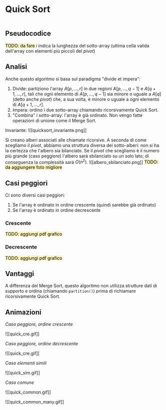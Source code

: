 # Quick Sort
```toc
```

## Pseudocodice
<mark style="background: #FFF3A3A6;">TODO: da fare</mark>
$i$ indica la lunghezza del sotto-array (ultima cella valida dell'array con elementi più piccoli del _pivot_)

## Analisi
Anche questo algoritmo si basa sul paradigma "divide et impera":
1. Divide: partiziono l'array $A[p, ... , r]$ in due regioni $A[p, ... , q-1]$ e $A[q+1, ... , r]$, tali che ogni elemento di $A[p, ... , q-1]$ sia minore o uguale a $A[q]$ (detto anche _pivot_) che, a sua volta, è minore o uguale a ogni elemento di $A[q+1, ... , r]$.
2. Impera: ordino i due sotto-array chiamando ricorsivamente Quick Sort. 
3. "Combina" i sotto-array: l'array è già ordinato. Non vengo fatte operazioni di unione come il Merge Sort.

Invariante:
![[quicksort_invariante.png]]

Si creano alberi associati alle chiamate ricorsive. A seconda di come scegliamo il _pivot_, abbiamo una struttura diversa dei sotto-alberi: non si ha la certezza che l'albero sia bilanciato.
Se il _pivot_ che scegliamo è il numero più grande (caso peggiore) l'albero sarà sbilanciato su un solo lato; di conseguenza la complessità sarà $O(n^2)$.
![[albero_sbilanciato.png]]
<mark style="background: #FFF3A3A6;">TODO: da aggiungere foto migliore</mark>

## Casi peggiori
Ci sono diversi casi peggiori:
1. Se l'array è ordinato in ordine crescente (quindi sarebbe già ordinato)
2. Se l'array è ordinato in ordine decrescente


### Crescente
<mark style="background: #FFF3A3A6;">TODO: aggiungi pdf grafico</mark>

### Decrescente
<mark style="background: #FFF3A3A6;">TODO: aggiungi pdf grafico</mark>

## Vantaggi
A differenza del Merge Sort, questo algoritmo non utilizza strutture dati di supporto e ordina (chiamando `partition()`) prima di richiamare ricorsivamente Quick Sort.

## Animazioni 

_Caso peggiore, ordine crescente_


![[quick_cre.gif]]

_Caso peggiore, ordine decrescente_

![[quick_cre.gif]]

_Caso elementi simili_

![[quick_sim.gif]]


_Caso comune_

![[quick_common.gif]]

![[quick_common_many.gif]]